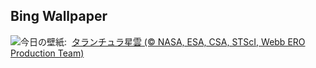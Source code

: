 ## Bing Wallpaper
![](https://www.bing.com/th?id=OHR.TarantulaNebula_JA-JP8062980549_UHD.jpg&w=1000)今日の壁紙: &nbsp;[タランチュラ星雲 (© NASA, ESA, CSA, STScI, Webb ERO Production Team)](https://www.bing.com/th?id=OHR.TarantulaNebula_JA-JP8062980549_UHD.jpg)
<br><br/>
